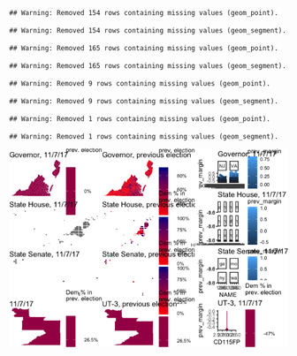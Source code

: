     ## Warning: Removed 154 rows containing missing values (geom_point).

    ## Warning: Removed 154 rows containing missing values (geom_segment).

    ## Warning: Removed 165 rows containing missing values (geom_point).

    ## Warning: Removed 165 rows containing missing values (geom_segment).

    ## Warning: Removed 9 rows containing missing values (geom_point).

    ## Warning: Removed 9 rows containing missing values (geom_segment).

    ## Warning: Removed 1 rows containing missing values (geom_point).

    ## Warning: Removed 1 rows containing missing values (geom_segment).

![](2017-11-07-election_tracker_files/figure-markdown_github/plots-1.png)
